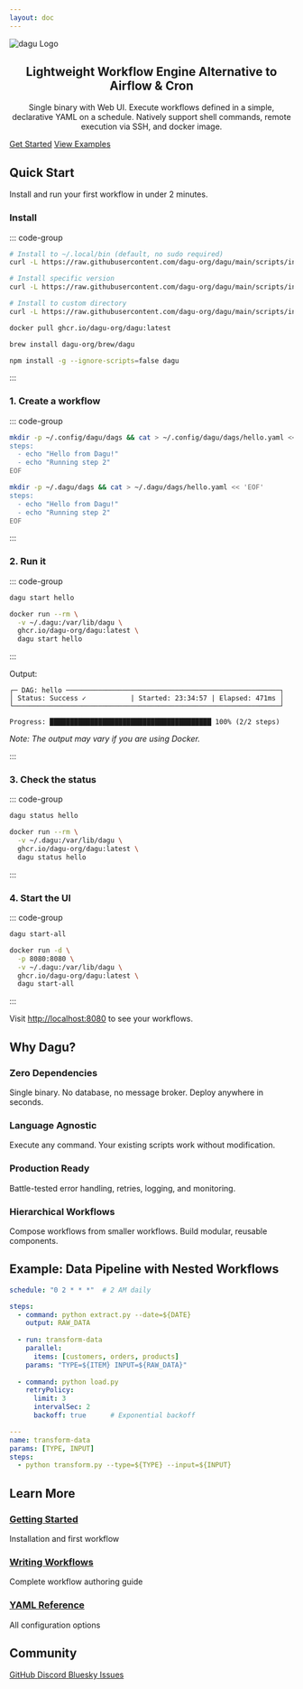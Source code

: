 ```yaml
---
layout: doc
---
```


<img src="/dagu-logo.webp" alt="dagu Logo" style="display: block; margin: 0 auto; max-width: 100%">

<div class="tagline" style="text-align: center;">
  <h2>Lightweight Workflow Engine Alternative to Airflow & Cron</h2>
  <p>Single binary with Web UI. Execute workflows defined in a simple, declarative YAML on a schedule. Natively support shell commands, remote execution via SSH, and docker image.</p>
</div>


<div class="hero-section">
  <div class="hero-actions">
    <a href="/getting-started/quickstart" class="VPButton brand">Get Started</a>
    <a href="/writing-workflows/examples/" class="VPButton alt">View Examples</a>
  </div>
</div>

## Quick Start

Install and run your first workflow in under 2 minutes.

### Install

::: code-group

```bash [macOS/Linux]
# Install to ~/.local/bin (default, no sudo required)
curl -L https://raw.githubusercontent.com/dagu-org/dagu/main/scripts/installer.sh | bash

# Install specific version
curl -L https://raw.githubusercontent.com/dagu-org/dagu/main/scripts/installer.sh | bash -s -- --version v1.17.0

# Install to custom directory
curl -L https://raw.githubusercontent.com/dagu-org/dagu/main/scripts/installer.sh | bash -s -- --install-dir /usr/local/bin
```

```bash [Docker]
docker pull ghcr.io/dagu-org/dagu:latest
```

```bash [Homebrew]
brew install dagu-org/brew/dagu
```

```bash [npm]
npm install -g --ignore-scripts=false dagu
```

:::

### 1. Create a workflow

::: code-group

```bash [Binary]
mkdir -p ~/.config/dagu/dags && cat > ~/.config/dagu/dags/hello.yaml << 'EOF'
steps:
  - echo "Hello from Dagu!"
  - echo "Running step 2"
EOF
```

```bash [Docker]
mkdir -p ~/.dagu/dags && cat > ~/.dagu/dags/hello.yaml << 'EOF'
steps:
  - echo "Hello from Dagu!"
  - echo "Running step 2"
EOF
```

:::

### 2. Run it

::: code-group

```bash [Binary]
dagu start hello
```

```bash [Docker]
docker run --rm \
  -v ~/.dagu:/var/lib/dagu \
  ghcr.io/dagu-org/dagu:latest \
  dagu start hello
```

:::

Output:
```
┌─ DAG: hello ─────────────────────────────────────────────────────┐
│ Status: Success ✓           | Started: 23:34:57 | Elapsed: 471ms │
└──────────────────────────────────────────────────────────────────┘

Progress: ████████████████████████████████████████ 100% (2/2 steps)
```

*Note: The output may vary if you are using Docker.*

:::

### 3. Check the status

::: code-group

```bash [Binary]
dagu status hello
```

```bash [Docker]
docker run --rm \
  -v ~/.dagu:/var/lib/dagu \
  ghcr.io/dagu-org/dagu:latest \
  dagu status hello
```

:::

### 4. Start the UI

::: code-group

```bash [Binary]
dagu start-all
```

```bash [Docker]
docker run -d \
  -p 8080:8080 \
  -v ~/.dagu:/var/lib/dagu \
  ghcr.io/dagu-org/dagu:latest \
  dagu start-all
```

:::

Visit [http://localhost:8080](http://localhost:8080) to see your workflows.

## Why Dagu?

### Zero Dependencies
Single binary. No database, no message broker. Deploy anywhere in seconds.

### Language Agnostic  
Execute any command. Your existing scripts work without modification.

### Production Ready
Battle-tested error handling, retries, logging, and monitoring.

### Hierarchical Workflows
Compose workflows from smaller workflows. Build modular, reusable components.

## Example: Data Pipeline with Nested Workflows

```yaml
schedule: "0 2 * * *"  # 2 AM daily

steps:
  - command: python extract.py --date=${DATE}
    output: RAW_DATA
    
  - run: transform-data
    parallel:
      items: [customers, orders, products]
    params: "TYPE=${ITEM} INPUT=${RAW_DATA}"
    
  - command: python load.py
    retryPolicy:
      limit: 3
      intervalSec: 2
      backoff: true      # Exponential backoff

---
name: transform-data
params: [TYPE, INPUT]
steps:
  - python transform.py --type=${TYPE} --input=${INPUT}
```

## Learn More

<div class="next-steps">
  <div class="step-card">
    <h3><a href="/getting-started/">Getting Started</a></h3>
    <p>Installation and first workflow</p>
  </div>
  <div class="step-card">
    <h3><a href="/writing-workflows/">Writing Workflows</a></h3>
    <p>Complete workflow authoring guide</p>
  </div>
  <div class="step-card">
    <h3><a href="/reference/yaml">YAML Reference</a></h3>
    <p>All configuration options</p>
  </div>
</div>

## Community

<div class="community-links">
  <a href="https://github.com/dagu-org/dagu" class="community-link">
    <span class="icon">GitHub</span>
  </a>
  <a href="https://discord.gg/gpahPUjGRk" class="community-link">
    <span class="icon">Discord</span>
  </a>
  <a href="https://bsky.app/profile/dagu-org.bsky.social" class="community-link">
    <span class="icon">Bluesky</span>
  </a>
  <a href="https://github.com/dagu-org/dagu/issues" class="community-link">
    <span class="icon">Issues</span>
  </a>
</div>
